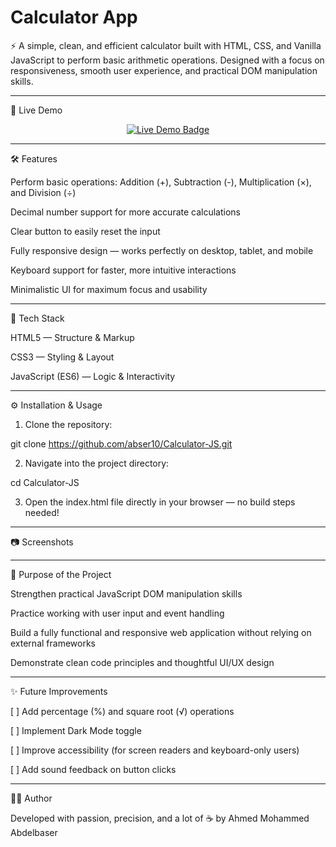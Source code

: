 ﻿#  Calculator App


⚡ A simple, clean, and efficient calculator built with HTML, CSS, and Vanilla JavaScript to perform basic arithmetic operations.
Designed with a focus on responsiveness, smooth user experience, and practical DOM manipulation skills.




---

🚀 Live Demo
<p align="center">
  <a href="https://abser10.github.io/Simple-Calculator-App/" target="_blank">
    <img src="https://img.shields.io/badge/Live-Demo-brightgreen?style=for-the-badge&logo=github" alt="Live Demo Badge" />
  </a>
</p>

---

🛠️ Features

Perform basic operations: Addition (+), Subtraction (-), Multiplication (×), and Division (÷)

Decimal number support for more accurate calculations

Clear button to easily reset the input

Fully responsive design — works perfectly on desktop, tablet, and mobile

Keyboard support for faster, more intuitive interactions

Minimalistic UI for maximum focus and usability



---

🧰 Tech Stack

HTML5 — Structure & Markup

CSS3 — Styling & Layout

JavaScript (ES6) — Logic & Interactivity



---

⚙️ Installation & Usage

1. Clone the repository:

git clone https://github.com/abser10/Calculator-JS.git


2. Navigate into the project directory:

cd Calculator-JS


3. Open the index.html file directly in your browser — no build steps needed!

   


---

📷 Screenshots



---

🎯 Purpose of the Project

Strengthen practical JavaScript DOM manipulation skills

Practice working with user input and event handling

Build a fully functional and responsive web application without relying on external frameworks

Demonstrate clean code principles and thoughtful UI/UX design



---

✨ Future Improvements

[ ] Add percentage (%) and square root (√) operations

[ ] Implement Dark Mode toggle

[ ] Improve accessibility (for screen readers and keyboard-only users)

[ ] Add sound feedback on button clicks



---

👨‍💻 Author

Developed with passion, precision, and a lot of ☕ by Ahmed Mohammed Abdelbaser 

